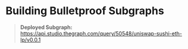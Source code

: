 # Building Bulletproof Subgraphs

> **Deployed Subgraph:** https://api.studio.thegraph.com/query/50548/uniswap-sushi-eth-lp/v0.0.1
